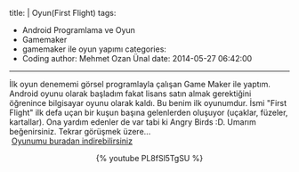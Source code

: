 title: |
  Oyun(First Flight)
tags:
  - Android Programlama ve Oyun
  - Gamemaker
  - gamemaker ile oyun yapımı
categories:
  -  Coding
author: Mehmet Ozan Ünal
date: 2014-05-27 06:42:00
---
İlk oyun denememi görsel programlayla çalışan Game Maker ile yaptım. Android oyunu olarak başladım fakat lisans satın almak gerektiğini öğrenince bilgisayar oyunu olarak kaldı. Bu benim ilk oyunumdur. İsmi "First Flight" ilk defa uçan bir kuşun başına gelenlerden oluşuyor (uçaklar, füzeler, kartallar). Ona yardım edenler de var tabi ki Angry Birds :D. Umarım beğenirsiniz. Tekrar görüşmek üzere...  
 [Oyunumu buradan indirebilirsiniz](https://docs.google.com/file/d/0B5j__Lyt9ozbOFBqa0JEQjI4NjA/edit)

<center>{% youtube PL8fSl5TgSU %}</center>
